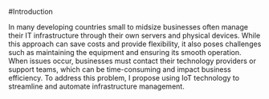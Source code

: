 #Introduction 

In many developing countries  small to midsize businesses often manage their IT infrastructure through their own servers and physical devices. While this approach can save costs and provide flexibility, it also poses challenges such as maintaining the equipment and ensuring its smooth operation. When issues occur, businesses must contact their technology providers or support teams, which can be time-consuming and impact business efficiency. To address this problem, I propose using IoT technology to streamline and automate infrastructure management.

